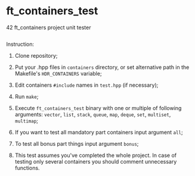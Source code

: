 # ft_containers_test
42 ft_containers project unit tester

![]()

Instruction:

1. Clone repository;
2. Put your .hpp files in ```containers``` directory, or set alternative path in the Makefile's ```HDR_CONTAINERS``` variable;
3. Edit containers ```#include``` names in ```test.hpp``` (if necessary);
4. Run ```make```;
5. Execute ```ft_containers_test``` binary with one or multiple of following arguments: ```vector```, ```list```, ```stack```, ```queue```, ```map```, ```deque```, ```set```, ```multiset```, ```multimap```;

6. If you want to test all mandatory part containers input argument ```all```;
7. To test all bonus part things input argument ```bonus```;
8. This test assumes you've completed the whole project. In case of testing only several containers you should comment unnecessary functions.